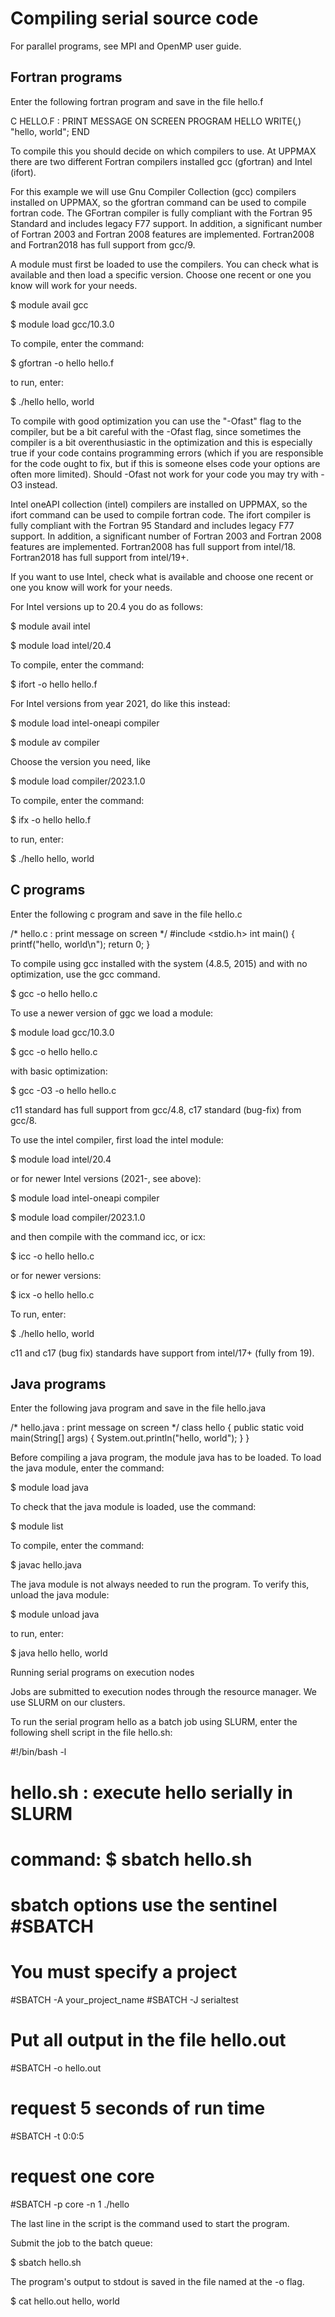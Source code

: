 # Compiling serial source code

For parallel programs, see MPI and OpenMP user guide.
## Fortran programs

Enter the following fortran program and save in the file hello.f

C     HELLO.F :  PRINT MESSAGE ON SCREEN
      PROGRAM HELLO
      WRITE(*,*) "hello, world";
      END 

To compile this you should decide on which compilers to use. At UPPMAX there are two different Fortran compilers installed gcc (gfortran) and Intel (ifort).

For this example we will use Gnu Compiler Collection (gcc) compilers installed on UPPMAX, so the gfortran command can be used to compile fortran code. The GFortran compiler is fully compliant with the Fortran 95 Standard and includes legacy F77 support. In addition, a significant number of Fortran 2003 and Fortran 2008 features are implemented. Fortran2008 and Fortran2018 has full support from gcc/9.

A module must first be loaded to use the compilers. You can check what is available and then load a specific version. Choose one recent or one you know will work for your needs.

$ module avail gcc

$ module load gcc/10.3.0

To compile, enter the command:

$ gfortran -o hello hello.f

to run, enter:

$ ./hello
hello, world

To compile with good optimization you can use the "-Ofast" flag to the compiler, but be a bit careful with the -Ofast flag, since sometimes the compiler is a bit overenthusiastic in the optimization and this is especially true if your code contains programming errors (which if you are responsible for the code ought to fix, but if this is someone elses code your options are often more limited). Should -Ofast not work for your code you may try with -O3 instead.

Intel oneAPI collection (intel) compilers are installed on UPPMAX, so the ifort command can be used to compile fortran code. The ifort compiler is fully compliant with the Fortran 95 Standard and includes legacy F77 support. In addition, a significant number of Fortran 2003 and Fortran 2008 features are implemented. Fortran2008 has full support from intel/18. Fortran2018 has full support from intel/19+.

If you want to use Intel, check what is available and choose one recent or one you know will work for your needs.

For Intel versions up to 20.4 you do as follows:

$ module avail intel

$ module load intel/20.4

To compile, enter the command:

$ ifort -o hello hello.f

For Intel versions from year 2021, do like this instead:

$ module load intel-oneapi compiler

$ module av compiler 

Choose the version you need, like 

$ module load compiler/2023.1.0 

To compile, enter the command:

$ ifx -o hello hello.f

to run, enter:

$ ./hello
hello, world

## C programs

Enter the following c program and save in the file hello.c

/* hello.c :  print message on screen */
#include <stdio.h>
int main()
{
    printf("hello, world\n");
    return 0;
} 

To compile using gcc installed with the system (4.8.5, 2015) and with no optimization, use the gcc command.

$ gcc -o hello hello.c

To use a newer version of ggc we load a module:

$ module load gcc/10.3.0

$ gcc -o hello hello.c

with basic optimization:

$ gcc -O3 -o hello hello.c

c11 standard has full support from gcc/4.8, c17 standard (bug-fix) from gcc/8.

To use the intel compiler, first load the intel module:

$ module load intel/20.4

or for newer Intel versions (2021-, see above):

$ module load intel-oneapi compiler

$ module load compiler/2023.1.0 

and then compile with the command icc, or icx:

$ icc -o hello hello.c

or for newer versions:

$ icx -o hello hello.c

To run, enter:

$ ./hello
hello, world

c11 and c17 (bug fix) standards have support from intel/17+ (fully from 19).

## Java programs

Enter the following java program and save in the file hello.java

/* hello.java :  print message on screen */
class hello {
public static void main(String[] args)
{
     System.out.println("hello, world");
}
}

Before compiling a java program, the module java has to be loaded.
To load the java module, enter the command:

$ module load java

To check that the java module is loaded, use the command:

$ module list

To compile, enter the command:

$ javac hello.java

The java module is not always needed to run the program.
To verify this, unload the java module:

$ module unload java

to run, enter:

$ java hello
hello, world

Running serial programs on execution nodes

Jobs are submitted to execution nodes through the resource manager.
We use SLURM on our clusters. 

To run the serial program hello as a batch job using SLURM, enter the following shell script in the file hello.sh:


#!/bin/bash -l
# hello.sh :  execute hello serially in SLURM
# command: $ sbatch hello.sh
# sbatch options use the sentinel #SBATCH
# You must specify a project
#SBATCH -A your_project_name
#SBATCH -J serialtest
# Put all output in the file hello.out
#SBATCH -o hello.out
# request 5 seconds of run time
#SBATCH -t 0:0:5
# request one core
#SBATCH -p core -n 1
./hello

The last line in the script is the command used to start the program.

Submit the job to the batch queue:

$ sbatch hello.sh

The program's output to stdout is saved in the file named at the -o flag.

$ cat hello.out
hello, world


